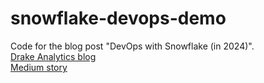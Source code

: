 # snowflake-devops-demo

Code for the blog post "DevOps with Snowflake (in 2024)".  
[Drake Analytics blog](https://www.drakeanalytics.se/devops-with-snowflake-in-2024/)  
[Medium story](https://medium.com/@d_abbatelli/devops-with-snowflake-in-2024-69f43ff83754)  